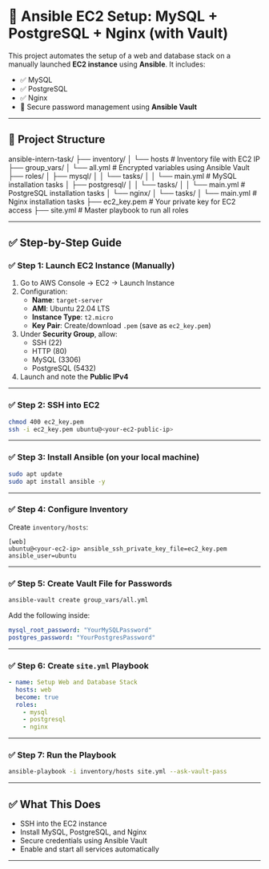 # 🚀 Ansible EC2 Setup: MySQL + PostgreSQL + Nginx (with Vault)

This project automates the setup of a web and database stack on a manually launched **EC2 instance** using **Ansible**. It includes:

- ✅ MySQL  
- ✅ PostgreSQL  
- ✅ Nginx  
- 🔐 Secure password management using **Ansible Vault**

---

## 📁 Project Structure

ansible-intern-task/
├── inventory/
│   └── hosts                  # Inventory file with EC2 IP
├── group_vars/
│   └── all.yml                # Encrypted variables using Ansible Vault
├── roles/
│   ├── mysql/
│   │   └── tasks/
│   │       └── main.yml       # MySQL installation tasks
│   ├── postgresql/
│   │   └── tasks/
│   │       └── main.yml       # PostgreSQL installation tasks
│   └── nginx/
│       └── tasks/
│           └── main.yml       # Nginx installation tasks
├── ec2_key.pem                # Your private key for EC2 access
├── site.yml                   # Master playbook to run all roles

---

## ✅ Step-by-Step Guide

### ✅ Step 1: Launch EC2 Instance (Manually)

1. Go to AWS Console → EC2 → Launch Instance  
2. Configuration:
   - **Name**: `target-server`
   - **AMI**: Ubuntu 22.04 LTS
   - **Instance Type**: `t2.micro`
   - **Key Pair**: Create/download `.pem` (save as `ec2_key.pem`)
3. Under **Security Group**, allow:
   - SSH (22)
   - HTTP (80)
   - MySQL (3306)
   - PostgreSQL (5432)
4. Launch and note the **Public IPv4**

---

### ✅ Step 2: SSH into EC2

```bash
chmod 400 ec2_key.pem
ssh -i ec2_key.pem ubuntu@<your-ec2-public-ip>
```

---

### ✅ Step 3: Install Ansible (on your local machine)

```bash
sudo apt update
sudo apt install ansible -y
```

---

### ✅ Step 4: Configure Inventory

Create `inventory/hosts`:

```
[web]
ubuntu@<your-ec2-ip> ansible_ssh_private_key_file=ec2_key.pem ansible_user=ubuntu
```

---

### ✅ Step 5: Create Vault File for Passwords

```bash
ansible-vault create group_vars/all.yml
```

Add the following inside:

```yaml
mysql_root_password: "YourMySQLPassword"
postgres_password: "YourPostgresPassword"
```

---

### ✅ Step 6: Create `site.yml` Playbook

```yaml
- name: Setup Web and Database Stack
  hosts: web
  become: true
  roles:
    - mysql
    - postgresql
    - nginx
```

---

### ✅ Step 7: Run the Playbook

```bash
ansible-playbook -i inventory/hosts site.yml --ask-vault-pass
```

---

## ✅ What This Does

- SSH into the EC2 instance  
- Install MySQL, PostgreSQL, and Nginx  
- Secure credentials using Ansible Vault  
- Enable and start all services automatically  

---

